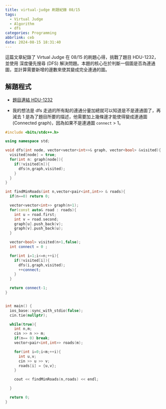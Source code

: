 ```yaml
---
title: virtual-judge 刷題紀錄 08/15
tags:
  - Virtual Judge
  - Algorithm
  - dfs
categories: Programming
abbrlink: ceb
date: 2024-08-15 18:31:40
---
```


這篇文章紀錄了 Virtual Judge 在 08/15 的刷題心得，挑戰了題目 HDU-1232，並使用 深度優先搜尋 (DFS) 解決問題。本題的核心在於判斷一個圖是否為連通圖，並計算需要新增的邊數來使其變成完全連通的圖。

## 解題程式

* [題目連結 HDU-1232](https://vjudge.net/problem/HDU-1232)

* 我的想法是 dfs 走過的所有點的連通分量加總就可以知道是不是連通圖了，再減去 1 是為了題目所要的描述，他需要加上幾條邊才能使得變成連通圖 (Connected graph)，因為如果不是連通圖 `connect` > 1。

<!--more-->

```c++
#include <bits/stdc++.h>

using namespace std;

void dfs(int node, vector<vector<int>>& graph, vector<bool> &visited){
  visited[node] = true;
  for(int n: graph[node]){
    if(!visited[n]){
      dfs(n,graph,visited);
    }
  }
}

int findMinRoads(int n,vector<pair<int,int>> & roads){
  if(n==0) return 0;

  vector<vector<int>> graph(n+1);
  for(const auto& road : roads){
    int u = road.first;
    int v = road.second;
    graph[u].push_back(v);
    graph[v].push_back(u);
  }

  vector<bool> visited(n+1,false);
  int connect = 0 ;

  for(int i=1;i<=n;++i){
    if(!visited[i]){
      dfs(i,graph,visited);
      ++connect;
    }
  }

  return connect-1;
}


int main() {
  ios_base::sync_with_stdio(false);
  cin.tie(nullptr);

  while(true){
    int n,m;
    cin >> n >> m;
    if(n== 0) break;
    vector<pair<int,int>> roads(m);

    for(int i=0;i<m;++i){
      int u,v;
      cin >> u >> v;
      roads[i] = {u,v};
    }

    cout << findMinRoads(n,roads) << endl;

  }

  return 0;
}
```
